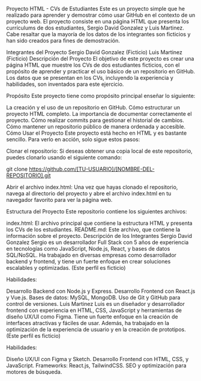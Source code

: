 Proyecto HTML - CVs de Estudiantes
Este es un proyecto simple que he realizado para aprender y demostrar cómo usar GitHub en el contexto de un proyecto web. El proyecto consiste en una página HTML que presenta los currículums de dos estudiantes, Sergio David Gonzalez y Luis Martinez. Cabe resaltar que la mayoría de los datos de los integrantes son ficticios y han sido creados para fines de demostración.

Integrantes del Proyecto
Sergio David Gonzalez (Ficticio)
Luis Martinez (Ficticio)
Descripción del Proyecto
El objetivo de este proyecto es crear una página HTML que muestre los CVs de dos estudiantes ficticios, con el propósito de aprender y practicar el uso básico de un repositorio en GitHub. Los datos que se presentan en los CVs, incluyendo la experiencia y habilidades, son inventados para este ejercicio.

Propósito
Este proyecto tiene como propósito principal enseñar lo siguiente:

La creación y el uso de un repositorio en GitHub.
Cómo estructurar un proyecto HTML completo.
La importancia de documentar correctamente el proyecto.
Cómo realizar commits para gestionar el historial de cambios.
Cómo mantener un repositorio público de manera ordenada y accesible.
Cómo Usar el Proyecto
Este proyecto está hecho en HTML y es bastante sencillo. Para verlo en acción, solo sigue estos pasos:

Clonar el repositorio: Si deseas obtener una copia local de este repositorio, puedes clonarlo usando el siguiente comando:

git clone https://github.com/[TU-USUARIO]/[NOMBRE-DEL-REPOSITORIO].git

Abrir el archivo index.html: Una vez que hayas clonado el repositorio, navega al directorio del proyecto y abre el archivo index.html en tu navegador favorito para ver la página web.

Estructura del Proyecto
Este repositorio contiene los siguientes archivos:

index.html: El archivo principal que contiene la estructura HTML y presenta los CVs de los estudiantes.
README.md: Este archivo, que contiene la información sobre el proyecto.
Descripción de los Integrantes
Sergio David Gonzalez
Sergio es un desarrollador Full Stack con 5 años de experiencia en tecnologías como JavaScript, Node.js, React, y bases de datos SQL/NoSQL. Ha trabajado en diversas empresas como desarrollador backend y frontend, y tiene un fuerte enfoque en crear soluciones escalables y optimizadas. (Este perfil es ficticio)

Habilidades:

Desarrollo Backend con Node.js y Express.
Desarrollo Frontend con React.js y Vue.js.
Bases de datos: MySQL, MongoDB.
Uso de Git y GitHub para control de versiones.
Luis Martinez
Luis es un diseñador y desarrollador frontend con experiencia en HTML, CSS, JavaScript y herramientas de diseño UX/UI como Figma. Tiene un fuerte enfoque en la creación de interfaces atractivas y fáciles de usar. Además, ha trabajado en la optimización de la experiencia de usuario y en la creación de prototipos. (Este perfil es ficticio)

Habilidades:

Diseño UX/UI con Figma y Sketch.
Desarrollo Frontend con HTML, CSS, y JavaScript.
Frameworks: React.js, TailwindCSS.
SEO y optimización para motores de búsqueda.
